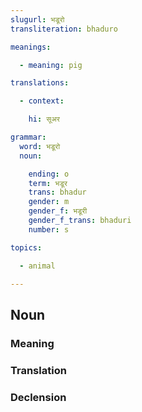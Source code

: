 ```yaml
---
slugurl: भडूरो
transliteration: bhaduro

meanings:

  - meaning: pig

translations:

  - context:

    hi: सूअर

grammar: 
  word: भडूरो
  noun:

    ending: o
    term: भडूर
    trans: bhadur
    gender: m
    gender_f: भडूरी
    gender_f_trans: bhaduri
    number: s

topics:

  - animal

---
```


## Noun

### Meaning

<meaning :meanings="meanings" ></meaning>

<!-- ### Examples
<eg :eg="examples" ></eg> -->

<!-- ### Synonyms
<syn :syn="synonyms" ></syn> -->

<!-- ### Antonyms
<ant :ant="antonyms" ></ant> -->

### Translation

<translation :translation="translations" ></translation>

### Declension

<noun-decl :grammar="grammar" ></noun-decl>
